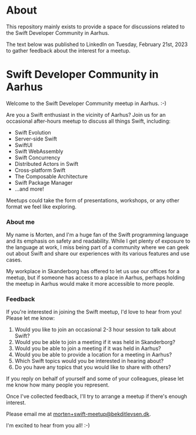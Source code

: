 # About

This repository mainly exists to provide a space for discussions related to the Swift Developer Community in Aarhus.

The text below was published to LinkedIn on Tuesday, February 21st, 2023 to gather feedback about the interest for a meetup.

# Swift Developer Community in Aarhus

Welcome to the Swift Developer Community meetup in Aarhus. :-)

Are you a Swift enthusiast in the vicinity of Aarhus? Join us for an occasional after-hours meetup to discuss all things Swift, including:

* Swift Evolution
* Server-side Swift
* SwiftUI
* Swift WebAssembly
* Swift Concurrency
* Distributed Actors in Swift
* Cross-platform Swift
* The Composable Architecture
* Swift Package Manager
* ...and more!

Meetups could take the form of presentations, workshops, or any other format we feel like exploring.

### About me
My name is Morten, and I'm a huge fan of the Swift programming language and its emphasis on safety and readability. While I get plenty of exposure to the language at work, I miss being part of a community where we can geek out about Swift and share our experiences with its various features and use cases.

My workplace in Skanderborg has offered to let us use our offices for a meetup, but if someone has access to a place in Aarhus, perhaps holding the meetup in Aarhus would make it more accessible to more people. 

### Feedback
If you're interested in joining the Swift meetup, I'd love to hear from you! Please let me know:

1. Would you like to join an occasional 2-3 hour session to talk about Swift?
2. Would you be able to join a meeting if it was held in Skanderborg?
3. Would you be able to join a meeting if it was held in Aarhus?
4. Would you be able to provide a location for a meeting in Aarhus? 
5. Which Swift topics would you be interested in hearing about?
6. Do you have any topics that you would like to share with others?

If you reply on behalf of yourself and some of your colleagues, please let me know how many people you represent.

Once I've collected feedback, I'll try to arrange a meetup if there's enough interest.

Please email me at [morten+swift-meetup@bekditlevsen.dk]().

I'm excited to hear from you all! :-) 
